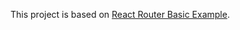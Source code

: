 This project is based on [React Router Basic Example](https://reacttraining.com/react-router/web/example/basic).
